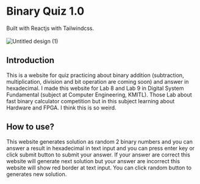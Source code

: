 # Binary Quiz 1.0
Built with Reactjs with Tailwindcss.<br><br>
![Untitled design (1)](https://user-images.githubusercontent.com/86193685/199864687-c94bc80e-4276-4dff-a926-18479c2466f9.png)

## Introduction
This is a website for quiz practicing about binary addition (subtraction, multiplication, division and bit operation are coming soon) 
and answer in hexadecimal. I made this website for Lab 8 and Lab 9 in Digital System Fundamental (subject at Computer Engineering, KMITL).
Those Lab about fast binary calculator competition but in this subject learning about Hardware and FPGA.
I think this is so weird. 

## How to use?
This website generates solution as random 2 binary numbers and you can answer a result in hexadecimal in text input and you can press
enter key or click submit button to submit your answer. If your answer are correct this website will generate next solution but 
your answer are incorrect this website will show red border at text input. You can click random button to generates new solution.
